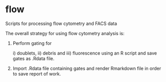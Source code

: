 # flow
Scripts for processing flow cytometry and FACS data

The overall strategy for using flow cytometry analysis is:

1. Perform gating for

    i) doublets, 
    ii) debris and 
    iii) fluorescence using an R script and save gates as .Rdata file.
    
2. Import .Rdata file containing gates and render Rmarkdown file in order to save report of work.
